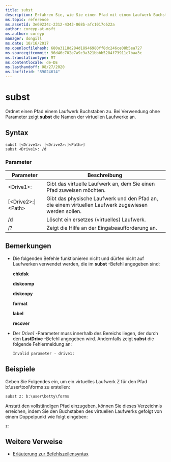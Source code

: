 ```yaml
---
title: subst
description: Erfahren Sie, wie Sie einen Pfad mit einem Laufwerk Buchstaben verknüpfen.
ms.topic: reference
ms.assetid: 3e69234c-2312-4343-868b-afc1017c622a
author: coreyp-at-msft
ms.author: coreyp
manager: dongill
ms.date: 10/16/2017
ms.openlocfilehash: 680a3118d284d18946980ff8dc246ce08b5ea727
ms.sourcegitcommit: 96d46c702e7a9c3a321bbbb5284f73911c7baa3c
ms.translationtype: MT
ms.contentlocale: de-DE
ms.lasthandoff: 08/27/2020
ms.locfileid: "89024614"
---
```

# <a name="subst"></a>subst



Ordnet einen Pfad einem Laufwerk Buchstaben zu. Bei Verwendung ohne Parameter zeigt **subst** die Namen der virtuellen Laufwerke an.



## <a name="syntax"></a>Syntax

```
subst [<Drive1>: [<Drive2>:]<Path>]
subst <Drive1>: /d
```

### <a name="parameters"></a>Parameter

|Parameter|Beschreibung|
|---------|-----------|
|\<Drive1>:|Gibt das virtuelle Laufwerk an, dem Sie einen Pfad zuweisen möchten.|
|[\<Drive2>:]\<Path>|Gibt das physische Laufwerk und den Pfad an, die einem virtuellen Laufwerk zugewiesen werden sollen.|
|/d|Löscht ein ersetzes (virtuelles) Laufwerk.|
|/?|Zeigt die Hilfe an der Eingabeaufforderung an.|

## <a name="remarks"></a>Bemerkungen

-   Die folgenden Befehle funktionieren nicht und dürfen nicht auf Laufwerken verwendet werden, die im **subst** -Befehl angegeben sind:

    **chkdsk**

    **diskcomp**

    **diskcopy**

    **format**

    **label**

    **recover**
-   Der *Drive1* -Parameter muss innerhalb des Bereichs liegen, der durch den **LastDrive** -Befehl angegeben wird. Andernfalls zeigt **subst** die folgende Fehlermeldung an:

    `Invalid parameter - drive1:`

## <a name="examples"></a><a name="BKMK_examples"></a>Beispiele

Geben Sie Folgendes ein, um ein virtuelles Laufwerk Z für den Pfad b:\user\tool\forms zu erstellen:
```
subst z: b:\user\betty\forms
```
Anstatt den vollständigen Pfad einzugeben, können Sie dieses Verzeichnis erreichen, indem Sie den Buchstaben des virtuellen Laufwerks gefolgt von einem Doppelpunkt wie folgt eingeben:
```
z:
```

## <a name="additional-references"></a>Weitere Verweise

- [Erläuterung zur Befehlszeilensyntax](command-line-syntax-key.md)